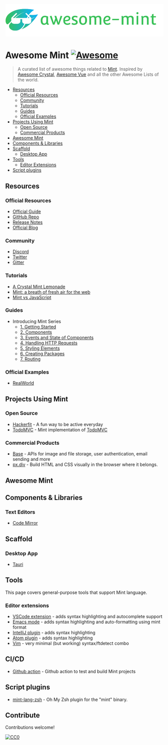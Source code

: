 <p align="center"><img src="img/mint-awesome-full.png" alt="awesome-mint"></p>

# Awesome Mint [![Awesome](https://awesome.re/badge.svg)](https://awesome.re)

> A curated list of awesome things related to [Mint](https://www.mint-lang.com). Inspired by [Awesome Crystal](https://github.com/veelenga/awesome-crystal#shell-plugins), [Awesome Vue](https://github.com/vuejs/awesome-vue#community) and all the other Awesome Lists of the world.

- [Resources](#resources)
  - [Official Resources](#official-resources)
  - [Community](#community)
  - [Tutorials](#tutorials)
  - [Guides](#guides)
  - [Official Examples](#official-examples)
- [Projects Using Mint](#projects-using-mint)
  - [Open Source](#official-resources)
  - [Commercial Products](#commercial-products)
- [Awesome Mint](#awesome-mint)
- [Components & Libraries](#components-&-libraries)
- [Scaffold](#scaffold)
  - [Desktop App](#desktop-app)
- [Tools](#tools)
  - [Editor Extensions](#editor-extensions)
- [Script plugins](#script-plugins)

## Resources

### Official Resources

- [Official Guide](https://www.mint-lang.com/guide)
- [GitHub Repo](https://github.com/mint-lang/mint)
- [Release Notes](https://github.com/mint-lang/mint/releases)
- [Official Blog](https://www.mint-lang.com/blog)

### Community

- [Discord](https://discord.gg/NXFUJs2)
- [Twitter](https://twitter.com/mint_lang)
- [Gitter](https://gitter.im/mint-lang/Lobby)

### Tutorials

- [A Crystal Mint Lemonade](https://dev.to/franciscello/a-crystal-mint-lemonade-3l07)
- [Mint: a breath of fresh air for the web](https://dev.to/franciscello/mint-a-breath-of-fresh-air-for-the-web-fn0)
- [Mint vs JavaScript](https://dev.to/gdotdesign/mint-vs-javascript-stack-15id)

### Guides

- Introducing Mint Series
  - [1. Getting Started](https://dev.to/gdotdesign/getting-started-with-mint-3k2o)
  - [2. Components](https://dev.to/gdotdesign/components-in-mint-4a4n)
  - [3. Events and State of Components](https://dev.to/gdotdesign/mint-events-and-state-of-components-3j3a)
  - [4. Handling HTTP Requests](https://dev.to/gdotdesign/mint-handling-http-requests-2ep3)
  - [5. Styling Elements](https://dev.to/gdotdesign/mint-styling-elements-295o)
  - [6. Creating Packages](https://dev.to/gdotdesign/mint-creating-a-packages-5e9b)
  - [7. Routing](https://dev.to/gdotdesign/mint-routing-2h69)

### Official Examples

- [RealWorld](https://github.com/mint-lang/mint-realworld)

## Projects Using Mint

### Open Source

- [Hackerfit](https://github.com/egajda/hackerfit) - A fun way to be active everyday
- [TodoMVC](https://github.com/ymmooot/mint-todomvc) - Mint implementation of [TodoMVC](http://todomvc.com/)

### Commercial Products

- [Base](https://www.base-api.io/) - APIs for image and file storage, user authentication, email sending and more
- [px.div](https://www.pxdiv.com/) - Build HTML and CSS visually in the browser where it belongs.

## Awesome Mint

## Components & Libraries

### Text Editors

- [Code Mirror](https://github.com/mint-lang/mint-codemirror)

## Scaffold

### Desktop App

- [Tauri](https://github.com/s0kil/mint-tauri-starter)

## Tools

This page covers general-purpose tools that support Mint language.

### Editor extensions

- [VSCode extension](https://github.com/s0kil/mint-vscode) - adds syntax highlighting and autocomplete support
- [Emacs mode](https://github.com/creatorrr/emacs-mint-mode) - adds syntax highlighting and auto-formatting using mint format
- [IntelliJ plugin](https://github.com/kingsleyh/intellij-mint) - adds syntax highlighting
- [Atom plugin](https://github.com/kingsleyh/language-mint) - adds syntax highlighting
- [Vim](https://github.com/IrenejMarc/vim-mint) - very minimal (but working) syntax/ftdetect combo

## CI/CD

- [Github action](https://github.com/fabasoad/setup-mint-action) - Github action to test and build Mint projects 

## Script plugins

- [mint-lang-zsh](https://github.com/tamdaz/mint-lang-zsh) - Oh My Zsh plugin for the "mint" binary.

## Contribute

Contributions welcome!

[![CC0](https://mirrors.creativecommons.org/presskit/buttons/88x31/svg/cc-zero.svg)](https://creativecommons.org/publicdomain/zero/1.0)
